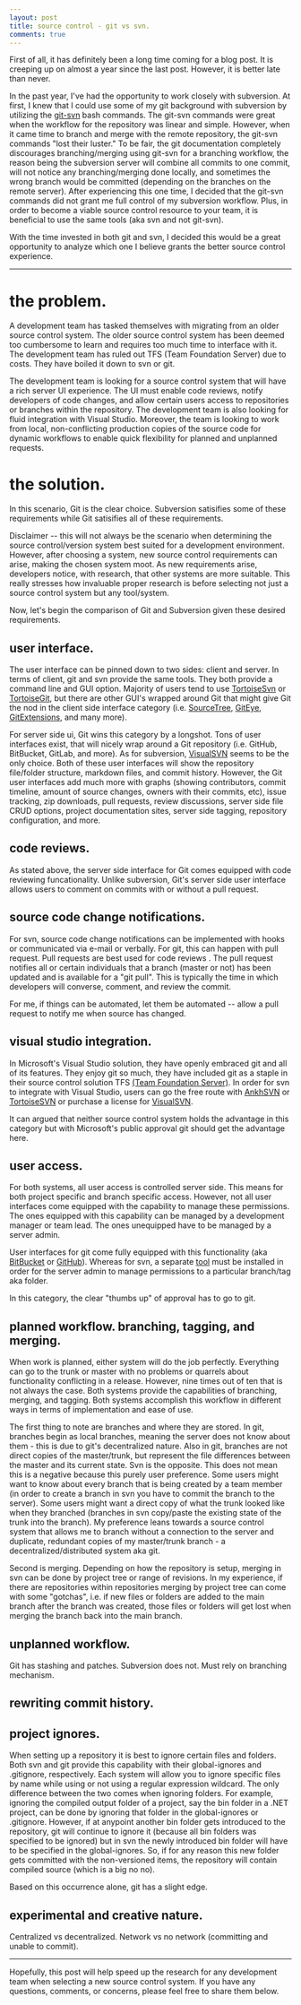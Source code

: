 ```yaml
---
layout: post
title: source control - git vs svn.
comments: true
---
```


First of all, it has definitely been a long time coming for a blog post. It is creeping up on almost a year since the last post. However, it is better late than never.

In the past year, I've had the opportunity to work closely with subversion. At first, I knew that I could use some of my git background with subversion by utilizing the [git-svn](http://git-scm.com/docs/git-svn) bash commands. The git-svn commands were great when the workflow for the repository was linear and simple. However, when it came time to branch and merge with the remote repository, the git-svn commands "lost their luster." To be fair, the git documentation completely discourages branching/merging using git-svn for a branching workflow, the reason being the subversion server will combine all commits to one commit, will not notice any branching/merging done locally, and sometimes the wrong branch would be committed (depending on the branches on the remote server). After experiencing this one time, I decided that the git-svn commands did not grant me full control of my subversion workflow. Plus, in order to become a viable source control resource to your team, it is beneficial to use the same tools (aka svn and not git-svn).

With the time invested in both git and svn, I decided this would be a great opportunity to analyze which one I believe grants the better source control experience.

-----

# the problem.
A development team has tasked themselves with migrating from an older source control system.
The older source control system has been deemed too cumbersome to learn and requires too much time to interface with it.
The development team has ruled out TFS (Team Foundation Server) due to costs. They have boiled it down to svn or git.

The development team is looking for a source control system that will have a rich server UI experience. The UI must enable code reviews, notify developers of code changes, and allow certain users access to repositories or branches within the repository. The development team is also looking for fluid integration with Visual Studio. Moreover, the team is looking to work from local, non-conflicting production copies of the source code for dynamic workflows to enable quick flexibility for planned and unplanned requests.

# the solution.
In this scenario, Git is the clear choice. Subversion satisifies some of these requirements while Git satisifies all of these requirements.

Disclaimer -- this will not always be the scenario when determining the source control/version system best suited for a development environment. However, after choosing a system, new source control requirements can arise, making the chosen system moot. As new requirements arise, developers notice, with research, that other systems are more suitable. This really stresses how invaluable proper research is before selecting not just a source control system but any tool/system.

Now, let's begin the comparison of Git and Subversion given these desired requirements.

## user interface.
The user interface can be pinned down to two sides: client and server. In terms of client, git and svn provide the same tools. They both provide a command line and GUI option. Majority of users tend to use [TortoiseSvn](http://tortoisesvn.net/) or [TortoiseGit](https://tortoisegit.org/), but there are other GUI's wrapped around Git that might give Git the nod in the client side interface category (i.e. [SourceTree](https://www.sourcetreeapp.com/), [GitEye](http://www.collab.net/products/giteye), [GitExtensions](http://gitextensions.github.io/), and many more).

For server side ui, Git wins this category by a longshot. Tons of user interfaces exist, that will nicely wrap around a Git repository (i.e. GitHub, BitBucket, GitLab, and more). As for subversion, [VisualSVN](https://www.visualsvn.com/server) seems to be the only choice. Both of these user interfaces will show the repository file/folder structure, markdown files, and commit history. However, the Git user interfaces add much more with graphs (showing contributors, commit timeline, amount of source changes, owners with their commits, etc), issue tracking, zip downloads, pull requests, review discussions, server side file CRUD options, project documentation sites, server side tagging, repository configuration, and more.
	
## code reviews.
As stated above, the server side interface for Git comes equipped with code reviewing funcationality. Unlike subversion, Git's server side user interface allows users to comment on commits with or without a pull request.

## source code change notifications.
For svn, source code change notifications can be implemented with hooks or communicated via e-mail or verbally. For git, this can happen with pull request. Pull requests are best used for code reviews . The pull request notifies all or certain individuals that a branch (master or not) has been updated and is available for a "git pull". This is typically the time in which developers will converse, comment, and review the commit.

For me, if things can be automated, let them be automated -- allow a pull request to notify me when source has changed.

## visual studio integration.
In Microsoft's Visual Studio solution, they have openly embraced git and all of its features. They enjoy git so much, they have included git as a staple in their source control solution TFS [(Team Foundation Server)](https://msdn.microsoft.com/en-us/Library/vs/alm/Code/git/overview). In order for svn to integrate with Visual Studio, users can go the free route with [AnkhSVN](https://ankhsvn.open.collab.net/) or [TortoiseSVN](http://tortoisesvn.net/visualstudio.html) or purchase a license for [VisualSVN](https://www.visualsvn.com/visualsvn/). 

It can argued that neither source control system holds the advantage in this category but with Microsoft's public approval git should get the advantage here.

## user access.
For both systems, all user access is controlled server side. This means for both project specific and branch specific access. However, not all user interfaces come equipped with the capability to manage these permissions. The ones equipped with this capability can be managed by a development manager or team lead. The ones unequipped have to be managed by a server admin.

User interfaces for git come fully equipped with this functionality (aka [BitBucket](https://confluence.atlassian.com/bitbucket/branch-management-385912271.html) or [GitHub](https://help.github.com/articles/defining-the-mergeability-of-pull-requests/)). Whereas for svn, a separate [tool](http://blogs.collab.net/teamforge/wildcard-access-control-and-path-based-permissions-in-teamforge#.Vf9T_xFViko) must be installed in order for the server admin to manage permissions to a particular branch/tag aka folder. 

In this category, the clear "thumbs up" of approval has to go to git. 

## planned workflow. branching, tagging, and merging.
When work is planned, either system will do the job perfectly. Everything can go to the trunk or master with no problems or quarrels about functionality conflicting in a release. However, nine times out of ten that is not always the case. Both systems provide the capabilities of branching, merging, and tagging. Both systems accomplish this workflow in different ways in terms of implementation and ease of use. 

The first thing to note are branches and where they are stored. In git, branches begin as local branches, meaning the server does not know about them - this is due to git's decentralized nature. Also in git, branches are not direct copies of the master/trunk, but represent the file differences between the master and its current state. Svn is the opposite. This does not mean this is a negative because this purely user preference. Some users might want to know about every branch that is being created by a team member (in order to create a branch in svn you have to commit the branch to the server). Some users might want a direct copy of what the trunk looked like when they branched (branches in svn copy/paste the existing state of the trunk into the branch). My preference leans towards a source control system that allows me to branch without a connection to the server and duplicate, redundant copies of my master/trunk branch - a decentralized/distributed system aka git.

Second is merging. Depending on how the repository is setup, merging in svn can be done by project tree or range of revisions. In my experience, if there are repositories within repositories merging by project tree can come with some "gotchas", i.e. if new files or folders are added to the main branch after the branch was created, those files or folders will get lost when merging the branch back into the main branch.

## unplanned workflow.
Git has stashing and patches. Subversion does not. Must rely on branching mechanism.

## rewriting commit history.

## project ignores.
When setting up a repository it is best to ignore certain files and folders. Both svn and git provide this capability with their global-ignores and .gitignore, respectively. Each system will allow you to ignore specific files by name while using or not using a regular expression wildcard. The only difference between the two comes when ignoring folders. For example, ignoring the compiled output folder of a project, say the bin folder in a .NET project, can be done by ignoring that folder in the global-ignores or .gitignore. However, if at anypoint another bin folder gets introduced to the repository, git will continue to ignore it (because all bin folders was specified to be ignored) but in svn the newly introduced bin folder will have to be specified in the global-ignores. So, if for any reason this new folder gets committed with the non-versioned items, the repository will contain compiled source (which is a big no no).

Based on this occurrence alone, git has a slight edge.

## experimental and creative nature.
Centralized vs decentralized. Network vs no network (committing and unable to commit).

-----

Hopefully, this post will help speed up the research for any development team when selecting a new source control system.
If you have any questions, comments, or concerns, please feel free to share them below.